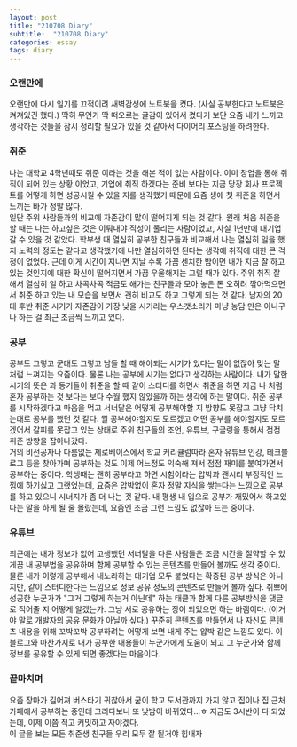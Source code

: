 ```yaml
---
layout: post
title: "210708 Diary"
subtitle:  "210708 Diary"
categories: essay
tags: diary
---
```

  
### 오랜만에  
오랜만에 다시 일기를 끄적이려 새벽감성에 노트북을 켰다. (사실 공부한다고 노트북은 켜져있긴 했다.) 딱히 무언가 딱 떠오르는 글감이 있어서 켰다기 보단 요즘 내가 느끼고 생각하는 것들을 잠시 정리할 필요가 있을 것 같아서 다이어리 포스팅을 하려한다.  
  
### 취준  
나는 대학교 4학년때도 취준 이라는 것을 해본 적이 없는 사람이다. 이미 창업을 통해 취직이 되어 있는 상황 이었고, 기업에 취직 하겠다는 준비 보다는 지금 당장 회사 프로젝트를 어떻게 하면 성공시킬 수 있을 지를 생각했기 때문에 요즘 생에 첫 취준을 하면서 느끼는 바가 정말 많다.  
일단 주위 사람들과의 비교에 자존감이 많이 떨어지게 되는 것 같다. 원래 처음 취준을 할 때는 나는 하고싶은 것은 이뤄내야 직성이 풀리는 사람이었고, 사실 1년만에 대기업 갈 수 있을 것 같았다. 학부생 때 열심히 공부한 친구들과 비교해서 나는 열심히 일을 했지 노력의 정도는 같다고 생각했기에 나만 열심히하면 된다는 생각에 취직에 대한 큰 걱정이 없었다. 근데 이게 시간이 지나면 지날 수록 가끔 센치한 밤이면 내가 지금 잘 하고 있는 것인지에 대한 확신이 떨어지면서 가끔 우울해지는 그럴 때가 있다. 주위 취직 잘 해서 열심히 일 하고 차곡차곡 적금도 해가는 친구들과 모아 놓은 돈 오히려 깎아먹으면서 취준 하고 있는 내 모습을 보면서 괜히 비교도 하고 그렇게 되는 것 같다. 남자의 20대 후반 취준 시기가 자존감이 가장 낮을 시기라는 우스갯소리가 마냥 농담 만은 아니구나 하는 걸 최근 조금씩 느끼고 있다.  
  
### 공부
공부도 그렇고 군대도 그렇고 남들 할 때 해야되는 시기가 있다는 말이 없잖아 맞는 말 처럼 느껴지는 요즘이다. 물론 나는 공부에 시기는 없다고 생각하는 사람이다. 내가 말한 시기의 뜻은 과 동기들이 취준을 할 때 같이 스터디를 하면서 취준을 하면 지금 나 처럼 혼자 공부하는 것 보다는 보다 수월 했지 않았을까 하는 생각에 하는 말이다. 취준 공부를 시작하겠다고 마음을 먹고 서너달은 어떻게 공부해야할 지 방향도 못잡고 그냥 닥치는대로 공부를 했던 것 같다. 뭘 공부해야할지도 모르겠고 어떤 공부를 해야할지도 모르겠어서 갈피를 못잡고 있는 상태로 주위 친구들의 조언, 유튜브, 구글링을 통해서 점점 취준 방향을 잡아나갔다.  
거의 비전공자나 다름없는 제로베이스에서 학교 커리큘럼따라 혼자 유튜브 인강, 테크블로그 등을 찾아가며 공부하는 것도 이제 어느정도 익숙해 져서 점점 재미를 붙여가면서 공부하는 중이다. 학생때는 괜히 공부라고 하면 시험이라는 압박과 괜시리 부정적인 느낌에 하기싫고 그랬었는데, 요즘은 압박없이 혼자 정말 지식을 쌓는다는 느낌으로 공부를 하고 있으니 시너지가 좀 더 나는 것 같다. 내 평생 내 입으로 공부가 재밌어서 하고있다는 말을 하게 될 줄 몰랐는데, 요즘엔 조금 그런 느낌도 없잖아 드는 중이다.  

### 유튜브
최근에는 내가 정보가 없어 고생했던 서너달을 다른 사람들은 조금 시간을 절약할 수 있게끔 내 공부법을 공유하며 함께 공부할 수 있는 콘텐츠를 만들어 볼까도 생각 중이다. 물론 내가 이렇게 공부해서 내노라하는 대기업 모두 붙었다는 확증된 공부 방식은 아니지만, 같이 스터디한다는 느낌으로 정보 공유 정도의 콘텐츠로 만들어 볼까 싶다. 취뽀에 성공한 누군가가 "그거 그렇게 하는거 아닌데" 하는 태클과 함께 다른 공부방식을 댓글로 적어줄 지 어떻게 알겠는가. 그냥 서로 공유하는 장이 되었으면 하는 바램이다. (이거야 말로 개발자의 공유 문화가 아닐까 싶다.) 꾸준히 콘텐츠를 만들면서 나 자신도 콘텐츠 내용을 위해 꼬박꼬박 공부하려는 어떻게 보면 내게 주는 압박 같은 느낌도 있다. 이 블로그와 마찬가지로 내가 공부한 내용들이 누군가에게 도움이 되고 그 누군가와 함께 정보를 공유할 수 있게 되면 좋겠다는 마음이다.

### 끝마치며
요즘 장마가 길어져 버스타기 귀찮아서 굳이 학교 도서관까지 가지 않고 집이나 집 근처 카페에서 공부하는 중인데 그러다보니 또 낮밤이 바뀌었다...ㅎ 지금도 3시반이 다 되었는데, 이제 이쯤 적고 커밋하고 자야겠다.  
이 글을 보는 모든 취준생 친구들 우리 모두 잘 될거야 힘내자  